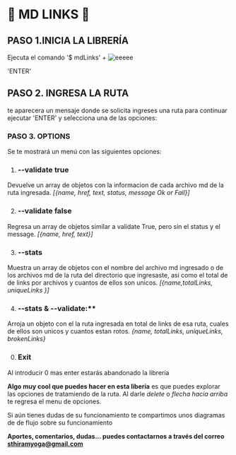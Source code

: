 #  👾 MD LINKS 👾
## **PASO 1.INICIA LA LIBRERÍA** 
Ejecuta el comando '$ mdLinks' + ![eeeee](https://user-images.githubusercontent.com/101679628/200096615-536f8320-982b-450a-9eea-a998b7eb0074.png)

'ENTER'
## **PASO 2. INGRESA LA RUTA**
te aparecera un mensaje donde se solicita ingreses una ruta 
para continuar ejecutar 'ENTER'
y selecciona una de las opciones:

### **PASO 3. OPTIONS** 
Se te mostrará un menú con las siguientes opciones:
1. ### --validate true

Devuelve un array de objetos con la informacion de cada archivo md de la ruta ingresada.
*[{name, href, text, status, message Ok or Fail}]*

2. ### --validate false

Regresa un array de objetos similar a validate True, pero sin el status y el message.
*[{name, href, text}]*

3. ### --stats

Muestra un array de objetos con el nombre del archivo md ingresado o de los archivos md de la ruta del directorio que ingresaste, asi como el  total de de links por archivos y cuantos de ellos son unicos. 
*[{name,totalLinks, uniqueLinks }]*

4. ### --stats & --validate:** 

Arroja un objeto con el la ruta ingresada en total de links de esa ruta, cuales de ellos son unicos y cuantos estan rotos. 
*{name, totalLinks, uniqueLinks, brokenLinks}*

0. ### Exit
Al introducir 0 mas enter estarás abandonado la librería

**Algo muy cool que puedes hacer en esta libería** es que puedes explorar las opciones de tratamiendo de la ruta. Al darle *delete* o *flecha hacia arriba* te regresa el menu de opciones.
 
 Si aún tienes dudas de su funcionamiento te compartimos unos diagramas de de flujo sobre su funcionamiento 




 **Aportes, comentarios, dudas... puedes contactarnos a través del correo sthiramyoga@gmail.com**


